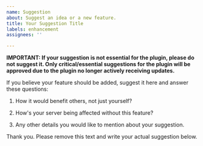 ```yaml
---
name: Suggestion
about: Suggest an idea or a new feature.
title: Your Suggestion Title
labels: enhancement
assignees: ''

---
```


**IMPORTANT: If your suggestion is not essential for the plugin, please do not suggest it. Only critical/essential suggestions for the plugin will be approved due to the plugin no longer actively receiving updates.**

If you believe your feature should be added, suggest it here and answer these questions:

1) How it would benefit others, not just yourself?

2) How's your server being affected without this feature?

3) Any other details you would like to mention about your suggestion.

Thank you. Please remove this text and write your actual suggestion below.
